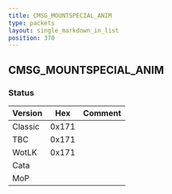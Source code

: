 ```yaml
---
title: CMSG_MOUNTSPECIAL_ANIM
type: packets
layout: single_markdown_in_list
position: 370
---
```


## CMSG_MOUNTSPECIAL_ANIM

### Status

Version    | Hex        | Comment
---------- | ---------- | ---------- 
Classic    | 0x171      |
TBC        | 0x171      |
WotLK      | 0x171      |
Cata       |            |
MoP        |            |